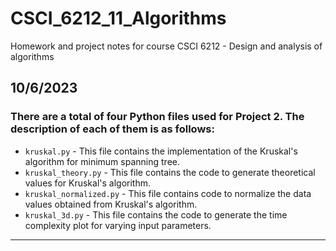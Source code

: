 # CSCI_6212_11_Algorithms
Homework and project notes for course CSCI 6212 - Design and analysis of algorithms

## 10/6/2023
### There are a total of four Python files used for Project 2. The description of each of them is as follows:
* `kruskal.py` - This file contains the implementation of the Kruskal's algorithm for minimum spanning tree.
* `kruskal_theory.py` - This file contains the code to generate theoretical values for Kruskal's algorithm.
* `kruskal_normalized.py` - This file contains code to normalize the data values obtained from Kruskal's algorithm.
* `kruskal_3d.py` - This file contains the code to generate the time complexity plot for varying input parameters.
---

